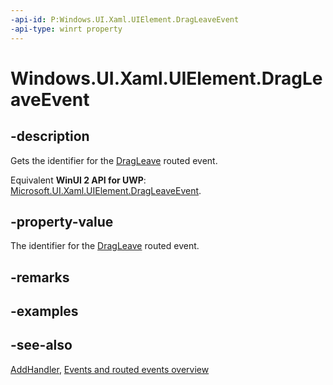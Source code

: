 ```yaml
---
-api-id: P:Windows.UI.Xaml.UIElement.DragLeaveEvent
-api-type: winrt property
---
```


<!-- Property syntax
public Windows.UI.Xaml.RoutedEvent DragLeaveEvent { get; }
-->

# Windows.UI.Xaml.UIElement.DragLeaveEvent

## -description
Gets the identifier for the [DragLeave](uielement_dragleave.md) routed event.

Equivalent **WinUI 2 API for UWP**: [Microsoft.UI.Xaml.UIElement.DragLeaveEvent](/windows/winui/api/microsoft.ui.xaml.uielement.dragleaveevent).

## -property-value
The identifier for the [DragLeave](uielement_dragleave.md) routed event.

## -remarks

## -examples

## -see-also
[AddHandler](uielement_addhandler_2121467075.md), [Events and routed events overview](/windows/uwp/xaml-platform/events-and-routed-events-overview)
